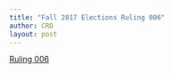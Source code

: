 ```yaml
---
title: "Fall 2017 Elections Ruling 006"
author: CRO
layout: post
---
```


<a href="https://drive.google.com/file/d/0B1bniKoWAMBsZDExeHBkUHJkZFU/view?usp=sharing">Ruling 006</a>